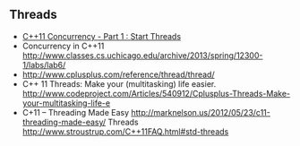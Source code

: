 ## Threads

* [C++11 Concurrency - Part 1 : Start Threads](http://baptiste-wicht.com/posts/2012/03/cpp11-concurrency-part1-start-threads.html)
* Concurrency in C++11 http://www.classes.cs.uchicago.edu/archive/2013/spring/12300-1/labs/lab6/
* http://www.cplusplus.com/reference/thread/thread/
* C++ 11 Threads: Make your (multitasking) life easier. http://www.codeproject.com/Articles/540912/Cplusplus-Threads-Make-your-multitasking-life-e
* C+11 – Threading Made Easy http://marknelson.us/2012/05/23/c11-threading-made-easy/
Threads http://www.stroustrup.com/C++11FAQ.html#std-threads